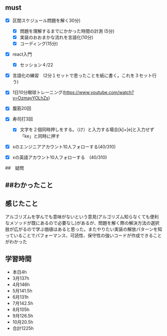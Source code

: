 

## must
- [x] 区間スケジュール問題を解く30分)
  - [x] 問題を理解するまでにかかった時間の計測 (5分)
  - [x] 実装のおおまかな流れを言語化(10分)
  - [x] コーディング(15分)
- [x] react入門
  - [x] セッション４/22
- [x] 言語化の練習　(2分１セットで思ったことを紙に書く。これを３セット行う)
- [x] 1日10分眼球トレーニング(https://www.youtube.com/watch?v=OzmayYOLhZs)
- [x] 腹筋20回
- [x] 寿司打3回
  - [x] 文字を２個同時押しをする。（け）と入力する場合[k]+[e]と入力せず「ke」と同時に押す
- [x] xのエンジニアアカウント10人フォローする(40/310)
- [x] xの英語アカウント10人フォローする　(40/310)
     

##　疑問



##わかったこと
- 


## 感じたこと
アルゴリズムを学んでも意味がないという意見(アルゴリズム知らなくても便利なメソッドが既にあるので必要なし)があるが、問題を解く際の解決方法の選択肢が広がるので学ぶ価値はあると思った。またやりたい実装の解放パターンを知っていることでパフォーマンス、可読性、保守性の強いコードが作成できることがわかった



## 学習時間
  - 本日4h
  - 3月137h
  - 4月146h
  - 5月141.5h
  - 6月131h
  - 7月142.5h
  - 8月105h
  - 9月126.5h
  - 10月20.5h
  - 合計1225h
    







